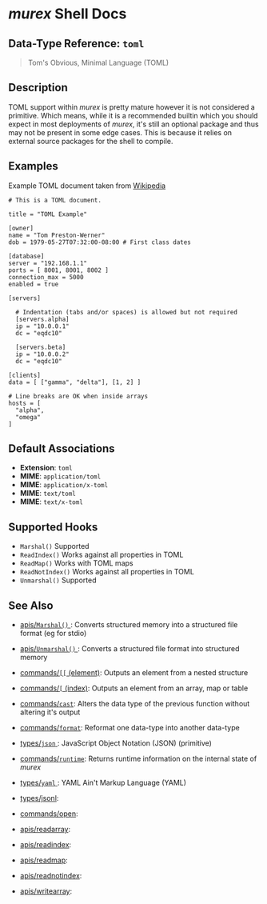 # _murex_ Shell Docs

## Data-Type Reference: `toml` 

> Tom's Obvious, Minimal Language (TOML)

## Description

TOML support within _murex_ is pretty mature however it is not considered a
primitive. Which means, while it is a recommended builtin which you should
expect in most deployments of _murex_, it's still an optional package and
thus may not be present in some edge cases. This is because it relies on
external source packages for the shell to compile.

## Examples

Example TOML document taken from [Wikipedia](https://en.wikipedia.org/wiki/TOML)

    # This is a TOML document.
    
    title = "TOML Example"
    
    [owner]
    name = "Tom Preston-Werner"
    dob = 1979-05-27T07:32:00-08:00 # First class dates
    
    [database]
    server = "192.168.1.1"
    ports = [ 8001, 8001, 8002 ]
    connection_max = 5000
    enabled = true
    
    [servers]
    
      # Indentation (tabs and/or spaces) is allowed but not required
      [servers.alpha]
      ip = "10.0.0.1"
      dc = "eqdc10"
    
      [servers.beta]
      ip = "10.0.0.2"
      dc = "eqdc10"
    
    [clients]
    data = [ ["gamma", "delta"], [1, 2] ]
    
    # Line breaks are OK when inside arrays
    hosts = [
      "alpha",
      "omega"
    ]

## Default Associations

* **Extension**: `toml`
* **MIME**: `application/toml`
* **MIME**: `application/x-toml`
* **MIME**: `text/toml`
* **MIME**: `text/x-toml`


## Supported Hooks

* `Marshal()`
    Supported
* `ReadIndex()`
    Works against all properties in TOML
* `ReadMap()`
    Works with TOML maps
* `ReadNotIndex()`
    Works against all properties in TOML
* `Unmarshal()`
    Supported

## See Also

* [apis/`Marshal()` ](../apis/marshal.md):
  Converts structured memory into a structured file format (eg for stdio)
* [apis/`Unmarshal()` ](../apis/unmarshal.md):
  Converts a structured file format into structured memory
* [commands/`[[` (element)](../commands/element.md):
  Outputs an element from a nested structure
* [commands/`[` (index)](../commands/index.md):
  Outputs an element from an array, map or table
* [commands/`cast`](../commands/cast.md):
  Alters the data type of the previous function without altering it's output
* [commands/`format`](../commands/format.md):
  Reformat one data-type into another data-type
* [types/`json` ](../types/json.md):
  JavaScript Object Notation (JSON) (primitive)
* [commands/`runtime`](../commands/runtime.md):
  Returns runtime information on the internal state of _murex_
* [types/`yaml` ](../types/yaml.md):
  YAML Ain't Markup Language (YAML)
* [types/jsonl](../types/jsonl.md):
  
* [commands/open](../commands/open.md):
  
* [apis/readarray](../apis/readarray.md):
  
* [apis/readindex](../apis/readindex.md):
  
* [apis/readmap](../apis/readmap.md):
  
* [apis/readnotindex](../apis/readnotindex.md):
  
* [apis/writearray](../apis/writearray.md):
  